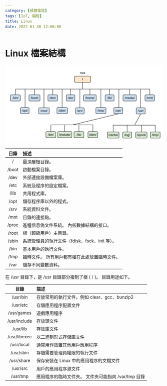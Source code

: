 ```yaml
---
category: [積體電路]
tags: [IoT, 編程]
title: Linux
date: 2022-01-30 12:00:00
---
```


<style>
    table {
        width: 100%;
    }
</style>

# Linux 檔案結構

![Alt x](../assets/img/misc/linux_s.png)


|目錄|描述|
|:---:|:---|
|/|最頂層根目錄。|
| /boot| 啟動檔案目錄。|
| /dev | 外部連接設備檔案庫。|
| /etc | 系統及程序的設定檔案。|
| /lib | 共用程式庫。|
| /opt | 儲存程序庫以外的程式。|
| /srv | 系統資料文件。|
| /mnt | 目錄的連接點。|
| /proc| 進程信息偽文件系統。 內核數據結構的接口。|
| /root| 根（超級用戶）主目錄。|
| /sbin| 系統管理員的執行文件（fdisk、fsck、init 等）。|
| /bin | 基本用戶的執行文件。|
| /tmp | 臨時文件。 所有用戶都有權在此處放置臨時文件。|
| /var | 儲存不同變數資料。|

在 /usr 目錄下，是 /usr 目錄部分複制了根 ( / )。 目錄用途如下。  

|目錄|描述|
|:---:|:---|
| /usr/bin| 存放常用的執行文件，例如 clear、gcc、bunzip2|
| /usr/etc| 存儲應用程序配置文件|
| /usr/games| 遊戲應用程序|
| /usr/include| 存放頭文件|
| /usr/lib| 存放庫文件|
| /usr/libexec| 以二進制形式存儲庫文件|
| /usr/local| 通常用作放置其他用戶應用程序|
| /usr/sbin| 存儲需要管理員權限的執行文件|
| /usr/share| 保存安裝在 Linux 中的應用程序的文檔文件|
| /usr/src| 用戶的應用程序源文件|
| /usr/tmp| 應用程序的臨時文件夾。 文件夾可能指向 /var/tmp 目錄|









